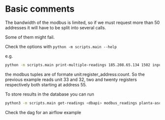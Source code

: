 # Basic comments

The bandwidth of the modbus is limited, so if we must request more than 50 addresses it will have to be split into several calls.

Some of them might fail.

Check the options with `python -m scripts.main --help`

e.g.
```bash
python -m scripts.main print-multiple-readings 185.208.65.134 1502 input 33:55:2 32:55:20
```

the modbus tuples are of formate unit:register_address:count. So the previous example reads unit 33 and 32, two and twenty registers respectively both starting at address 55.

To store results in the database you can run

```bash
python3 -m scripts.main get-readings <dbapi> modbus_readings planta-asomada.somenergia.coop 1502 input 3:0:54 3:151:10 32:54:17 33:54:17'
```

Check the dag for an airflow example